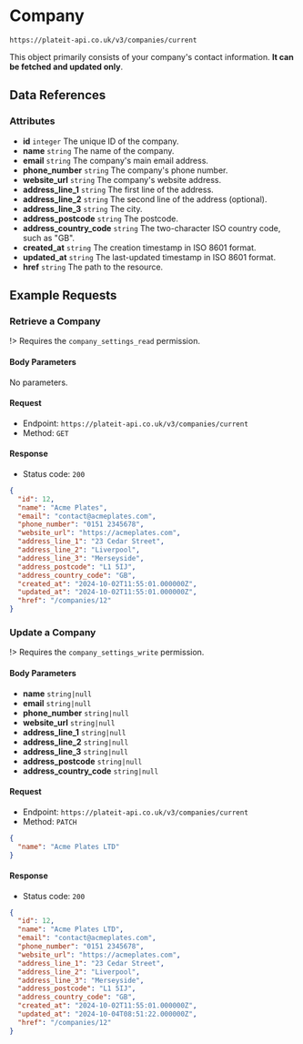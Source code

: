 # Company

`https://plateit-api.co.uk/v3/companies/current`

This object primarily consists of your company's contact information. **It can be fetched and updated only**.

## Data References

### Attributes

* **id** `integer` The unique ID of the company.
* **name** `string` The name of the company.
* **email** `string` The company's main email address.
* **phone_number** `string` The company's phone number.
* **website_url** `string` The company's website address.
* **address_line_1** `string` The first line of the address.
* **address_line_2** `string` The second line of the address (optional).
* **address_line_3** `string` The city.
* **address_postcode** `string` The postcode.
* **address_country_code** `string` The two-character ISO country code, such as "GB".
* **created_at** `string` The creation timestamp in ISO 8601 format.
* **updated_at** `string` The last-updated timestamp in ISO 8601 format.
* **href** `string` The path to the resource.

## Example Requests

### Retrieve a Company

!> Requires the `company_settings_read` permission.

<!-- tabs:start -->

#### **Body Parameters**

No parameters.

#### **Request**

* Endpoint: `https://plateit-api.co.uk/v3/companies/current`
* Method: `GET`

#### **Response**

* Status code: `200`

```json
{
  "id": 12,
  "name": "Acme Plates",
  "email": "contact@acmeplates.com",
  "phone_number": "0151 2345678",
  "website_url": "https://acmeplates.com",
  "address_line_1": "23 Cedar Street",
  "address_line_2": "Liverpool",
  "address_line_3": "Merseyside",
  "address_postcode": "L1 5IJ",
  "address_country_code": "GB",
  "created_at": "2024-10-02T11:55:01.000000Z",
  "updated_at": "2024-10-02T11:55:01.000000Z",
  "href": "/companies/12"
}
```

<!-- tabs:end -->


### Update a Company

!> Requires the `company_settings_write` permission.

<!-- tabs:start -->

#### **Body Parameters**

* **name** `string|null`
* **email** `string|null`
* **phone_number** `string|null`
* **website_url** `string|null`
* **address_line_1** `string|null`
* **address_line_2** `string|null`
* **address_line_3** `string|null`
* **address_postcode** `string|null`
* **address_country_code** `string|null`

#### **Request**

* Endpoint: `https://plateit-api.co.uk/v3/companies/current`
* Method: `PATCH`

```json
{
  "name": "Acme Plates LTD"
}
```

#### **Response**

* Status code: `200`

```json
{
  "id": 12,
  "name": "Acme Plates LTD",
  "email": "contact@acmeplates.com",
  "phone_number": "0151 2345678",
  "website_url": "https://acmeplates.com",
  "address_line_1": "23 Cedar Street",
  "address_line_2": "Liverpool",
  "address_line_3": "Merseyside",
  "address_postcode": "L1 5IJ",
  "address_country_code": "GB",
  "created_at": "2024-10-02T11:55:01.000000Z",
  "updated_at": "2024-10-04T08:51:22.000000Z",
  "href": "/companies/12"
}
```

<!-- tabs:end -->
